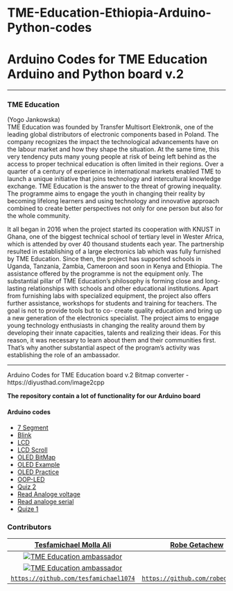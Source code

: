 # TME-Education-Ethiopia-Arduino-Python-codes
Arduino Codes for TME Education Arduino and Python board v.2
=======
<hr>

### TME Education 
(Yogo Jankowska) <br>
TME Education was founded by Transfer Multisort Elektronik, one of the leading
global distributors of electronic components based in Poland. The company
recognizes the impact the technological advancements have on the labour market
and how they shape the situation. At the same time, this very tendency puts
many young people at risk of being left behind as the access to proper technical
education is often limited in their regions. Over a quarter of a century of
experience in international markets enabled TME to launch a unique initiative
that joins technology and intercultural knowledge exchange. TME Education is
the answer to the threat of growing inequality. The programme aims to engage
the youth in changing their reality by becoming lifelong learners and using
technology and innovative approach combined to create better perspectives not
only for one person but also for the whole community.

It all began in 2016 when the project started its cooperation with KNUST in
Ghana, one of the biggest technical school of tertiary level in Wester Africa,
which is attended by over 40 thousand students each year. The partnership
resulted in establishing of a large electronics lab which was fully furnished by
TME Education. Since then, the project has supported schools in Uganda,
Tanzania, Zambia, Cameroon and soon in Kenya and Ethiopia. The assistance
offered by the programme is not the equipment only. The substantial pillar of
TME Education’s philosophy is forming close and long-lasting relationships with
schools and other educational institutions. Apart from furnishing labs with
specialized equipment, the project also offers further assistance, workshops for
students and training for teachers. The goal is not to provide tools but to co-
create quality education and bring up a new generation of the electronics
specialist. The project aims to engage young technology enthusiasts in changing
the reality around them by developing their innate capacities, talents and realizing
their ideas. For this reason, it was necessary to learn about them and
their communities first. That’s why another substantial aspect of the program’s
activity was establishing the role of an ambassador.

<hr>
Arduino Codes for TME Education board v.2
Bitmap converter - https://diyusthad.com/image2cpp

**The repository contain a lot of functionality for our Arduino board**


#### Arduino codes
* [7 Segment](https://github.com/Tesfamichael1074/TME-Education-Ethiopia-codes/blob/master/Arduino/7Segment/7Segment.ino)
* [Blink](https://github.com/Tesfamichael1074/TME-Education-Ethiopia-codes/blob/master/Arduino/Blink/Blink.ino)
* [LCD](https://github.com/Tesfamichael1074/TME-Education-Ethiopia-codes/tree/master/Arduino/LCD)
* [LCD Scroll](https://github.com/Tesfamichael1074/TME-Education-Ethiopia-codes/blob/master/Arduino/LCD_scroll/LCD_scroll.ino)
* [OLED BitMap](https://github.com/Tesfamichael1074/TME-Education-Ethiopia-codes/tree/master/Arduino/OLED-example1)
* [OLED Example](https://github.com/Tesfamichael1074/TME-Education-Ethiopia-codes/blob/master/Arduino/OLED-example1/OLED-example1.ino)
* [OLED Practice](https://github.com/Tesfamichael1074/TME-Education-Ethiopia-codes/blob/master/Arduino/OLED-practice/OLED-practice.ino)
* [OOP-LED](https://github.com/Tesfamichael1074/TME-Education-Ethiopia-codes/blob/master/Arduino/OOP-LED/OOP-LED.ino)
* [Quiz 2](https://github.com/Tesfamichael1074/TME-Education-Ethiopia-codes/blob/master/Arduino/Quiz2/Quiz2.ino)
* [Read Analoge voltage](https://github.com/Tesfamichael1074/TME-Education-Ethiopia-codes/blob/master/Arduino/Read_analong_voltage/Read_analong_voltage.ino)
* [Read analoge serial](https://github.com/Tesfamichael1074/TME-Education-Ethiopia-codes/blob/master/Arduino/analog_read_serial/analog_read_serial.ino)
* [Quize 1](https://github.com/Tesfamichael1074/TME-Education-Ethiopia-codes/blob/master/Arduino/quize/quize.ino)




### Contributors

| <a href="https://github.com/tesfamichael1074" target="_blank">**Tesfamichael Molla Ali**</a> | <a href="https://github.com/robegetachew" target="_blank">**Robe Getachew**</a> | 
| :---: |:---:| 
| [![TME Education ambassador](https://lh3.googleusercontent.com/ydNKXvL8HrlqWy1Be68ya_xhejXPx_c9P9z8BoGfRYy7Gp0Rj2hhqZXVVd5SHu_leBOkNutSzfDPYXgzA8NEArilhZNsvYPrQykRhiwnGBrxXeBLYwXtTeFBtzjquxI-jKqam828nPK4wrGMJof8qDcPLoTDmoaotYYZRXohEUsmpCecRdFGALgu6Dby3-6J3Nzi518dxKVDpU0Rz4bQKYWDO8FErt-5X7qTmsmeHVq4ZQo-bglcWAqvBhSpjFKivQPKlOdU91P-MIp0XIYIQN1Mnq5fW_nl9p7GPRFk-ajAyjsTNAr1Lit-8rc92RAPif4xaFsM2JfbuIn5BzvpHhDwHT9XhUJdIW-OCr0yNglBbk3QeMo8Hn7KX8WIaJe9IdUmQb06-7Yo8U32mT_f4ouedIaVoZYDJgm4KhJ14iDI1Et_5_WXrRlVGeO_QoY2aiVUmP8bib2f8j1It7ypyVLS6EpWjPRwEjOnkbVwChaskUcJmSAFwr-4SX-9R0pQ6etf719GLp6BxHjd9fvke2gl95JKh_gEaLgX4nRvG9BFo2jfaofeC0-SbaAqxU3kOXXdo5JuD4ko2lOcfNO-vlFLUhsiRA1Vlm2b9mtJ71jtbkdjl3qiqfzQ0xbg6AKOhnv_ZYi0pBCCfuwxLy9DLdqeVtEiTYtLM3NvUuEH9iLvglBVbSztuw=w908-h951-no)](https://github.com/tesfamichael1074) 
| [![TME Education ambassador](https://lh3.googleusercontent.com/5uKiFuVDiTqq7dW9sHMIEiuwJFG-oiAkV7n2OJDS59ARQRSIM-aUcX1ftbUqpi8lQIc1OQ0BB79xFteQE31VNFzayT3LKgTaaHxgtIEsFolejNXiGP32VgKdYIYm3QC_-_QiWX9ZjNrye1hVQJzAAvDjvFs3odhVgnUrX2NvRCopSZ0Q715jZwpkoGuTNRpDbCCuB82AIGKnfIlCpxV5_xMB_bs5mGGm6RiVpEnTi8Z5HaSmmO0jDMA41_mWyDoyC3ihT4dVOaQO1BdKbmLWg5mN_ln5LmS6eM-PeLwDduZeJBjZ-3bqR21HeUBD4nRZDOC2B8zRL13MYGyi2PJTXTauIrY7F6tQrG7ChujUUAScVMQ0gawsI9bpVSQ4pPGXrSyhSrPTgu9HNZe_sV0rJXyEIPHOnjfHUOadm9bcbQQoYFBDGqNxIhDlUjt7nBkDwI023IzGcuiHW9B2QaY8-QPA8me8gjqRtFmEL13rP0I0ZKQKh9OES31vRaeVCpZijQbqkrJaXzXHy17uzNvtsuNoTY4hRNmIa38weWQG-CKkxCX5IThrr1AnLqGwqkG2FK3YXe3RcKIGLpwvPVxZtSHiDTMm_Qqp-6N4DodKpCYGhzzmYZNifSlGCD9roSdwRt39ktiRcl5AlLMNkNR2uj4GS0FCZ_xmZjLXFxoHtKQtyJVdVp1iwg=w570-h578-no)](https://github.com/robegetachew)  |
| <a href="https://github.com/robegetachew" target="_blank">`https://github.com/tesfamichael1074`</a> | <a href="https://github.com/robegetachew" target="_blank">`https://github.com/robegetachew`</a> |
